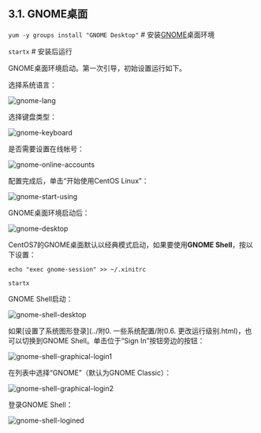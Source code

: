 ## 3.1. GNOME桌面

`yum -y groups install "GNOME Desktop"` # 安装[GNOME](https://www.gnome.org/)桌面环境

`startx` # 安装后运行

GNOME桌面环境启动。第一次引导，初始设置运行如下。

选择系统语言：

![gnome-lang](../Contents/gnome-lang.png)

选择键盘类型：

![gnome-keyboard](../Contents/gnome-keyboard.png)

是否需要设置在线帐号：

![gnome-online-accounts](../Contents/gnome-online-accounts.png)

配置完成后，单击“开始使用CentOS Linux”：

![gnome-start-using](../Contents/gnome-start-using.png)

GNOME桌面环境启动后：

![gnome-desktop](../Contents/gnome-desktop.png)

CentOS7的GNOME桌面默认以经典模式启动，如果要使用**GNOME Shell**，按以下设置：

`echo "exec gnome-session" >> ~/.xinitrc`

`startx`

GNOME Shell启动：

![gnome-shell-desktop](../Contents/gnome-shell-desktop.png)

如果[设置了系统图形登录](../附0. 一些系统配置/附0.6. 更改运行级别.html)，也可以切换到GNOME Shell。单击位于“Sign In”按钮旁边的按钮：

![gnome-shell-graphical-login1](../Contents/gnome-shell-graphical-login1.png)

在列表中选择“GNOME”（默认为GNOME Classic）：

![gnome-shell-graphical-login2](../Contents/gnome-shell-graphical-login2.png)

登录GNOME Shell：

![gnome-shell-logined](../Contents/gnome-shell-logined.png)
